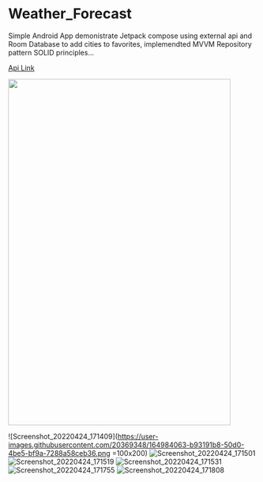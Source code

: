 # Weather_Forecast
Simple Android App demonistrate Jetpack compose using external api and Room Database to add cities to favorites, implemendted MVVM Repository pattern SOLID principles...


[Api Link](https://www.weatherapi.com)

<img src="https://user-images.githubusercontent.com/20369348/164984063-b93191b8-50d0-4be5-bf9a-7288a58ceb36.png" width="450" height="700" />

![Screenshot_20220424_171409](https://user-images.githubusercontent.com/20369348/164984063-b93191b8-50d0-4be5-bf9a-7288a58ceb36.png =100x200)
![Screenshot_20220424_171501](https://user-images.githubusercontent.com/20369348/164984067-b0df6129-751c-497a-a80a-f8107781c44d.png)
![Screenshot_20220424_171519](https://user-images.githubusercontent.com/20369348/164984068-098847cc-8fe3-4dd2-a55b-3420d31cde2e.png)
![Screenshot_20220424_171531](https://user-images.githubusercontent.com/20369348/164984070-8facf3d6-9c3d-4fce-bc8b-446e869ba448.png)
![Screenshot_20220424_171755](https://user-images.githubusercontent.com/20369348/164984071-4c9de8a6-7d54-4bda-a09e-4a3a1ce3d88e.png)
![Screenshot_20220424_171808](https://user-images.githubusercontent.com/20369348/164984072-60cde5f8-9fb7-4fb4-8ce9-f99fe5619207.png)
